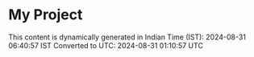 # My Project

This content is dynamically generated in Indian Time (IST): 2024-08-31 06:40:57 IST
Converted to UTC: 2024-08-31 01:10:57 UTC
